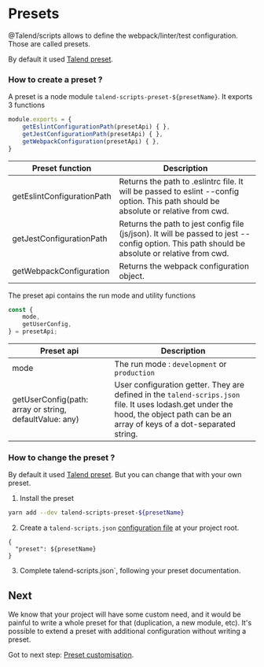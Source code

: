 # Presets

@Talend/scripts allows to define the webpack/linter/test configuration. Those are called presets.

By default it used [Talend preset](./talend-preset.md).

### How to create a preset ?

A preset is a node module `talend-scripts-preset-${presetName}`. It exports 3 functions

```javascript
module.exports = {
	getEslintConfigurationPath(presetApi) { },
	getJestConfigurationPath(presetApi) { },
	getWebpackConfiguration(presetApi) { },
}
```
| Preset function | Description |
|---|---|
| getEslintConfigurationPath | Returns the path to .eslintrc file. It will be passed to eslint --config option. This path should be absolute or relative from cwd. |
| getJestConfigurationPath | Returns the path to jest config file (js/json). It will be passed to jest --config option. This path should be absolute or relative from cwd. |
| getWebpackConfiguration | Returns the webpack configuration object. |

The preset api contains the run mode and utility functions

```javascript
const {
	mode,
	getUserConfig,
} = presetApi;
```

| Preset api | Description |
|---|---|
| mode | The run mode : `development` or `production` |
| getUserConfig(path: array or string, defaultValue: any) | User configuration getter. They are defined in the `talend-scrips.json` file. It uses lodash.get under the hood, the object path can be an array of keys of a dot-separated string. |

### How to change the preset ?

By default it used [Talend preset](./talend-preset.md). But you can change that with your own preset.

1. Install the preset

```bash
yarn add --dev talend-scripts-preset-${presetName}
```

2. Create a `talend-scripts.json` [configuration file](./customisation) at your project root.

```
{
  "preset": ${presetName}
}
```

3. Complete talend-scripts.json`, following your preset documentation.

## Next

We know that your project will have some custom need, and it would be painful to write a whole preset for that (duplication, a new module, etc).
It's possible to extend a preset with additional configuration without writing a preset.

Got to next step: [Preset customisation](./customisation.md).
